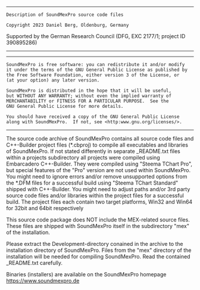 ****************************************************************************
	Description of SoundMexPro source code files

	Copyright 2023 Daniel Berg, Oldenburg, Germany
Supported by the German Research Council (DFG, EXC 2177/1; project ID 390895286)	
****************************************************************************

****************************************************************************
    SoundMexPro is free software: you can redistribute it and/or modify
    it under the terms of the GNU General Public License as published by
    the Free Software Foundation, either version 3 of the License, or
    (at your option) any later version.

    SoundMexPro is distributed in the hope that it will be useful,
    but WITHOUT ANY WARRANTY; without even the implied warranty of
    MERCHANTABILITY or FITNESS FOR A PARTICULAR PURPOSE.  See the
    GNU General Public License for more details.

    You should have received a copy of the GNU General Public License
    along with SoundMexPro.  If not, see <http:www.gnu.org/licenses/>.
****************************************************************************

The source code archive of SoundMexPro contains all source code files and
C++-Builder project files (*.cbproj) to compile all executables and libraries
of SoundMexPro. If not stated differently in separate _README.txt files within 
a projects subdirectory all projects were compiled using Embarcadero C++-Builder. 
They were compiled using "Steema TChart Pro", but special features of the "Pro" 
version are not used within SoundMexPro. You might need to ignore errors and/or 
remove unsupported options from the *.DFM files for a successful build using 
"Steema TChart Standard" shipped with C++-Builder.
You might need to adjust paths and/or 3rd party source code files and/or libraries 
within the project files for a successful build. The project files each contain 
two target platforms, Win32 and Win64 for 32bit and 64bit respectively

This source code package does NOT include the MEX-related source files. These files
are shipped with SoundMexPro itself in the subdirectory "mex" of the installation.

Please extract the Development-directory conained in the archive to the installation 
directory of SoundMexPro. Files from the "mex" directory of the installation will be
needed for compiling SoundMexPro. Read the contained _README.txt carefully.

Binaries (installers) are available on the SoundMexPro homepage https://www.soundmexpro.de
